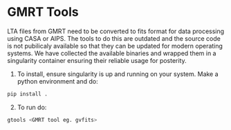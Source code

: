 # GMRT Tools

LTA files from GMRT need to be converted to fits format for data processing using CASA or AIPS. The tools to do this are outdated and the source code is not pubilicaly available so that they can be updated for modern operating systems. We have collected the available binaries and wrapped them in a singularity container ensuring their reliable usage for posterity. 

1. To install, ensure singularity is up and running on your system. Make a python environment and do:

```bash
pip install .
```

2. To run do:

```bash 
gtools <GMRT tool eg. gvfits>
```